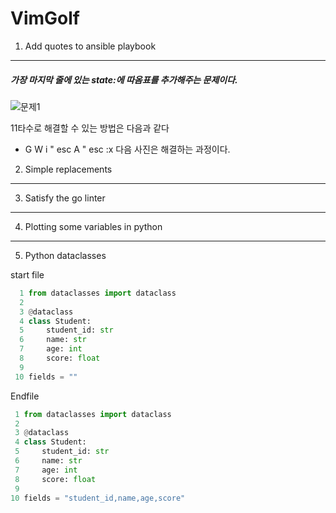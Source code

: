 # VimGolf
1. Add quotes to ansible playbook
---
##### 가장 마지막 줄에 있는 state:에 따옴표를 추가해주는 문제이다.
![문제1](https://user-images.githubusercontent.com/94672670/144594249-edd44471-dbef-4d1d-a62b-4e78b826a363.GIF)

11타수로 해결할 수 있는 방법은 다음과 같다
- G W i " esc A " esc :x
다음 사진은 해결하는 과정이다.
2. Simple replacements
---
3. Satisfy the go linter
---
4. Plotting some variables in python
---
5. Python dataclasses

start file
```python
  1 from dataclasses import dataclass
  2
  3 @dataclass
  4 class Student:
  5     student_id: str
  6     name: str
  7     age: int
  8     score: float
  9
 10 fields = ""
 ```
 
 Endfile
 ```python
  1 from dataclasses import dataclass
  2
  3 @dataclass
  4 class Student:
  5     student_id: str
  6     name: str
  7     age: int
  8     score: float
  9
 10 fields = "student_id,name,age,score"
 ```     
 
